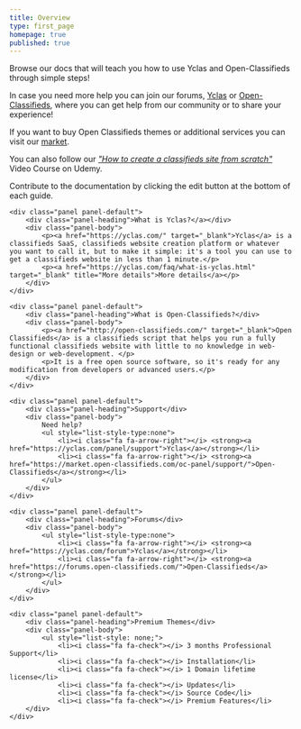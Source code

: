 ```yaml
---
title: Overview
type: first_page
homepage: true
published: true
---
```

<div class="col-md-12">

<p>Browse our docs that will teach you how to use Yclas and Open-Classifieds through simple steps!</p>

<p>In case you need more help you can join our forums, <a href="https://yclas.com/forum" target="_blank">Yclas</a> or <a href="http://forums.open-classifieds.com/" target="_blank">Open-Classifieds</a>, where you can get help from our community or to share your experience!</p>

<p>If you want to buy Open Classifieds themes or additional services you can visit our <a href="http://market.open-classifieds.com/" target="_blank">market</a>.</p>

<p>You can also follow our <a href="https://www.udemy.com/classifieds/" target="_blank"><i>"How to create a classifieds site from scratch"</i></a> Video Course on Udemy. </p>

<p>Contribute to the documentation by clicking the edit button at the bottom of each guide.</p>

</div>

<div class="col-md-12 col-xs-12 pull-left">

	<div class="panel panel-default">
  		<div class="panel-heading">What is Yclas?</a></div>
	  	<div class="panel-body">
			<p><a href="https://yclas.com/" target="_blank">Yclas</a> is a classifieds SaaS, classifieds website creation platform or whatever you want to call it, but to make it simple: it's a tool you can use to get a classifieds website in less than 1 minute.</p> 
			<p><a href="https://yclas.com/faq/what-is-yclas.html" target="_blank" title="More details">More details</a></p>
	  	</div>
	</div>

	<div class="panel panel-default">
  		<div class="panel-heading">What is Open-Classifieds?</div>
	  	<div class="panel-body">
			<p><a href="http://open-classifieds.com/" target="_blank">Open Classifieds</a> is a classifieds script that helps you run a fully functional classifieds website with little to no knowledge in web-design or web-development. </p>
			<p>It is a free open source software, so it's ready for any modification from developers or advanced users.</p>
	  	</div>
	</div>
	
	<div class="panel panel-default">
  		<div class="panel-heading">Support</div>
	  	<div class="panel-body">
			Need help? 
			<ul style="list-style-type:none">
		  		<li><i class="fa fa-arrow-right"></i> <strong><a href="https://yclas.com/panel/support">Yclas</a></strong></li>
	  			<li><i class="fa fa-arrow-right"></i> <strong><a href="https://market.open-classifieds.com/oc-panel/support/">Open-Classifieds</a></strong></li>
			</ul>  
	  	</div>
	</div>

	<div class="panel panel-default">
  		<div class="panel-heading">Forums</div>
	  	<div class="panel-body">
			<ul style="list-style-type:none">
		  		<li><i class="fa fa-arrow-right"></i> <strong><a href="https://yclas.com/forum">Yclas</a></strong></li>
	  			<li><i class="fa fa-arrow-right"></i> <strong><a href="https://forums.open-classifieds.com/">Open-Classifieds</a></strong></li>
			</ul>  
	  	</div>
	</div>

	<div class="panel panel-default">
  		<div class="panel-heading">Premium Themes</div>
	  	<div class="panel-body">
			<ul style="list-style: none;">
				<li><i class="fa fa-check"></i> 3 months Professional Support</li>
				<li><i class="fa fa-check"></i> Installation</li>
				<li><i class="fa fa-check"></i> 1 Domain lifetime license</li>
				<li><i class="fa fa-check"></i> Updates</li>
				<li><i class="fa fa-check"></i> Source Code</li>
				<li><i class="fa fa-check"></i> Premium Features</li>
	  	</div>
	</div>

</div>
